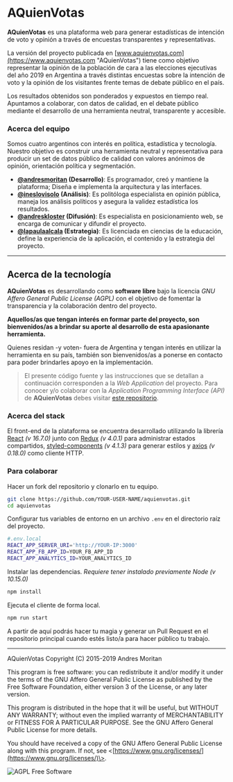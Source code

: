 # AQuienVotas

**AQuienVotas** es una plataforma web para generar estadísticas de intención de voto y opinión a través de encuestas transparentes y representativas.

La versión del proyecto publicada en [www.aquienvotas.com](https://www.aquienvotas.com "AQuienVotas") tiene como objetivo representar la opinión de la población de cara a las elecciones ejecutivas del año 2019 en Argentina a través distintas encuestas sobre la intención de voto y la opinión de los visitantes frente temas de debate público en el país. 

Los resultados obtenidos son ponderados y expuestos en tiempo real. Apuntamos a colaborar, con datos de calidad, en el debate público mediante el desarrollo de una herramienta neutral, transparente y accesible.

### Acerca del equipo
Somos cuatro argentinos con interés en política, estadística y tecnología. Nuestro objetivo es construir una herramienta neutral y representativa para producir un set de datos público de calidad con valores anónimos de opinión, orientación política y segmentación.

- **[@andresmoritan](https://twitter.com/andresmoritan "Twitter de Andres Moritan")  (Desarrollo)**: Es programador, creó y mantiene la plataforma; Diseña e implementa la arquitectura y las interfaces.
- **[@ineslovisolo](https://twitter.com/ineslovisolo "Twitter de Ines Lovisolo") (Análisis)**: Es politóloga especialista en opinión pública, maneja los análisis políticos y asegura la validez estadística los resultados.
- **[@andreskloster](https://twitter.com/AndresKloster "Twitter de Andres Kloster") (Difusión)**: Es especialista en posicionamiento web, se encarga de comunicar y difundir el proyecto.
- **[@lapaulaalcala](https://twitter.com/lapaulaalcala "Twitter de Paula Alcala") (Estrategia)**: Es licenciada en ciencias de la educación, define la experiencia de la aplicación, el contenido y la estrategia del proyecto.

---- 

## Acerca de la tecnología

**AQuienVotas** es desarrollando como **software libre** bajo la licencia _GNU Affero General Public License (AGPL)_ con el objetivo de fomentar la transparencia y la colaboración dentro del proyecto.

**Aquellos/as que tengan interés en formar parte del proyecto, son bienvenidos/as a brindar su aporte al desarrollo de esta apasionante herramienta.**

Quienes residan -y voten- fuera de Argentina y tengan interés en utilizar la herramienta en su país, también son bienvenidos/as a ponerse en contacto para poder brindarles apoyo en la implementación.

> El presente código fuente y las instrucciones que se detallan a continuación corresponden a la _Web Application_ del proyecto. Para conocer y/o colaborar con la _Application Programming Interface (API)_ de **AQuienVotas** debes visitar [este repositorio](https://github.com/andresmoritan/aquienvotas-api "AQuienVotas (Application Programming Interface) en GitHub").

### Acerca del stack

El front-end de la plataforma se encuentra desarrollado utilizando la librería [React](https://github.com/facebook/react/ "React") _(v 16.7.0)_ junto con [Redux](https://www.github.com/reduxjs/redux "Redux") _(v 4.0.1)_ para administrar estados compartidos, [styled-components](https://github.com/styled-components/styled-components "styled-components") _(v 4.1.3)_ para generar estilos y [axios](https://github.com/axios/axios "axios") _(v 0.18.0)_ como cliente HTTP.

### Para colaborar

Hacer un fork del repositorio y clonarlo en tu equipo.

```bash
git clone https://github.com/YOUR-USER-NAME/aquienvotas.git
cd aquienvotas
```

Configurar tus variables de entorno en un archivo `.env` en el directorio raíz del proyecto.

```bash
#.env.local
REACT_APP_SERVER_URI='http://YOUR-IP:3000'
REACT_APP_FB_APP_ID=YOUR_FB_APP_ID
REACT_APP_ANALYTICS_ID=YOUR_ANALYTICS_ID
```

Instalar las dependencias. _Requiere tener instalado previamente Node (v 10.15.0)_

```bash
npm install
```

Ejecuta el cliente de forma local.

```bash
npm run start
```

A partir de aquí podrás hacer tu magia y generar un Pull Request en el repositorio principal cuando estés listo/a para hacer público tu trabajo.

---- 

AQuienVotas
Copyright (C) 2015-2019 Andres Moritan

This program is free software: you can redistribute it and/or modify it under the terms of the GNU Affero General Public License as published by the Free Software Foundation, either version 3 of the License, or any later version.

This program is distributed in the hope that it will be useful, but WITHOUT ANY WARRANTY; without even the implied warranty of MERCHANTABILITY or FITNESS FOR A PARTICULAR PURPOSE. See the GNU Affero General Public License for more details.

You should have received a copy of the GNU Affero General Public License along with this program. If not, see \<[https://www.gnu.org/licenses/](https://www.gnu.org/licenses/)\>.

![AGPL Free Software](https://www.gnu.org/graphics/agplv3-155x51.png "AGPL")
